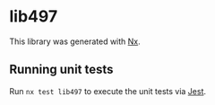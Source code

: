 # lib497

This library was generated with [Nx](https://nx.dev).

## Running unit tests

Run `nx test lib497` to execute the unit tests via [Jest](https://jestjs.io).
